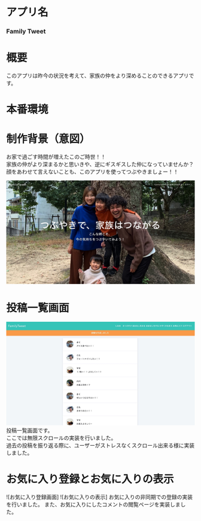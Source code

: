 # アプリ名
### Family Tweet

# 概要
このアプリは昨今の状況を考えて、家族の仲をより深めることのできるアプリです。  
# 本番環境

# 制作背景（意図）
お家で過ごす時間が増えたこのご時世！！  
家族の仲がより深まるかと思いきや、逆にギスギスした仲になっていませんか？  
顔をあわせて言えないことも、このアプリを使ってつぶやきましょー！！  

![メイン画像](8B7893F8-4430-4193-80F0-994827C74490_1_105_c.jpeg)

# 投稿一覧画面

![投稿一覧画像](6DB4F413-8017-4724-9D73-A9533F32B106_1_105_c.jpeg)
投稿一覧画面です。  
ここでは無限スクロールの実装を行いました。  
過去の投稿を振り返る際に、ユーザーがストレスなくスクロール出来る様に実装しました。

# お気に入り登録とお気に入りの表示  
![お気に入り登録画面]
![お気に入りの表示]
お気に入りの非同期での登録の実装を行いました。
また、お気に入りにしたコメントの閲覧ページを実装しました。

